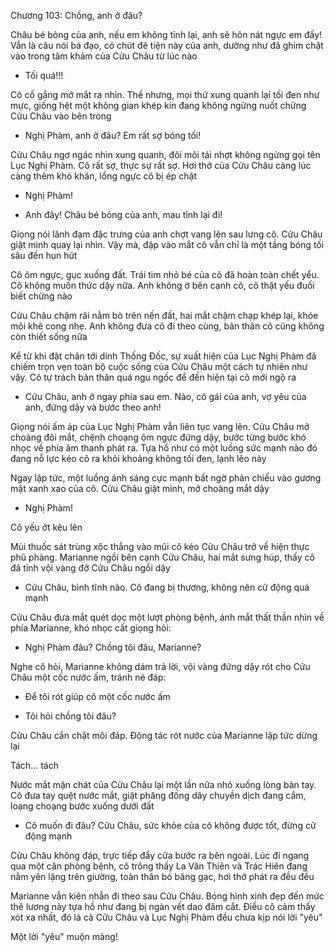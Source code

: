 




Chương 103: Chồng, anh ở đâu?

Châu bé bỏng của anh, nếu em không tỉnh lại, anh sẽ hôn nát ngực em đấy!
Vẫn là câu nói bá đạo, có chút đê tiện này của anh, dường như đã ghim chặt vào trong tâm khảm của Cửu Châu từ lúc nào

- Tối quá!!!

Cô cố gắng mở mắt ra nhìn. Thế nhưng, mọi thứ xung quanh lại tối đen như mực, giống hệt một không gian khép kín đang không ngừng nuốt chửng Cửu Châu vào bên trong

- Nghị Phàm, anh ở đâu? Em rất sợ bóng tối!

Cửu Châu ngơ ngác nhìn xung quanh, đôi môi tái nhợt không ngừng gọi tên Lục Nghị Phàm. Cô rất sợ, thực sự rất sợ. Hơi thở của Cửu Châu càng lúc càng thêm khó khăn, lồng ngực cô bị ép chặt

- Nghị Phàm!


- Anh đây! Châu bé bỏng của anh, mau tỉnh lại đi!

Giọng nói lãnh đạm đặc trưng của anh chợt vang lên sau lưng cô. Cửu Châu giật mình quay lại nhìn. Vậy mà, đập vào mắt cô vẫn chỉ là một tầng bóng tối sâu đến hun hút

Cô ôm ngực, gục xuống đất. Trái tim nhỏ bé của cô đã hoàn toàn chết yểu. Cô không muốn thức dậy nữa. Anh không ở bên cạnh cô, cô thật yếu đuối biết chừng nào

Cửu Châu chậm rãi nằm bò trên nền đất, hai mắt chậm chạp khép lại, khóe môi khẽ cong nhẹ. Anh không đưa cô đi theo cùng, bản thân cô cũng không còn thiết sống nữa

Kể từ khi đặt chân tới dinh Thống Đốc, sự xuất hiện của Lục Nghị Phàm đã chiếm trọn vẹn toàn bộ cuộc sống của Cửu Châu một cách tự nhiên như vậy. Cô tự trách bản thân quá ngu ngốc để đến hiện tại cô mới ngộ ra

- Cửu Châu, anh ở ngay phía sau em. Nào, cô gái của anh, vợ yêu của anh, đứng dậy và bước theo anh!

Giọng nói ấm áp của Lục Nghị Phàm vẫn liên tục vang lên. Cửu Châu mở choàng đôi mắt, chệnh choạng ôm ngực đứng dậy, bước từng bước khó nhọc về phía âm thanh phát ra. Tựa hồ như có một luồng sức mạnh nào đó đang nỗ lực kéo cô ra khỏi khoảng không tối đen, lạnh lẽo này

Ngay lập tức, một luồng ánh sáng cực mạnh bất ngờ phản chiếu vào gương mặt xanh xao của cô. Cửu Châu giật mình, mở choàng mắt dậy

- Nghị Phàm!


Cô yếu ớt kêu lên

Mùi thuốc sát trùng xộc thẳng vào mũi cô kéo Cửu Châu trở về hiện thực phũ phàng. Marianne ngồi bên cạnh Cửu Châu, hai mắt sưng húp, thấy cô đã tỉnh vội vàng đỡ Cửu Châu ngồi dậy

- Cửu Châu, bình tĩnh nào. Cô đang bị thương, không nên cử động quá mạnh

Cửu Châu đưa mắt quét dọc một lượt phòng bệnh, ánh mắt thất thần nhìn về phía Marianne, khó nhọc cất giọng hỏi:

- Nghị Phàm đâu? Chồng tôi đâu, Marianne?

Nghe cô hỏi, Marianne không dám trả lời, vội vàng đứng dậy rót cho Cửu Châu một cốc nước ấm, tránh né đáp:

- Để tôi rót giúp cô một cốc nước ấm

- Tôi hỏi chồng tôi đâu?

Cửu Châu cắn chặt môi đáp. Động tác rót nước của Marianne lập tức dừng lại

Tách... tách

Nước mắt mặn chát của Cửu Châu lại một lần nữa nhỏ xuống lòng bàn tay. Cô đưa tay quệt nước mắt, giật phăng đống dây chuyền dịch đang cắm, loạng choạng bước xuống dưới đất

- Cô muốn đi đâu? Cửu Châu, sức khỏe của cô không được tốt, đừng cử động mạnh

Cửu Châu không đáp, trực tiếp đẩy cửa bước ra bên ngoài. Lúc đi ngang qua một căn phòng bệnh, cô trông thấy La Vân Thiên và Trác Hiên đang nằm yên lặng trên giường, toàn thân bó băng gạc, hơi thở phát ra đều đều

Marianne vẫn kiên nhẫn đi theo sau Cửu Châu. Bóng hình xinh đẹp đến mức thê lương này tựa hồ như đang bị ngàn vết dao đâm cắt. Điều cô cảm thấy xót xa nhất, đó là cả Cửu Châu và Lục Nghị Phàm đều chưa kịp nói lời "yêu"

Một lời "yêu" muộn màng!




